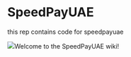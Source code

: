 # SpeedPayUAE
this rep contains code for speedpayuae
 
![](https://lh6.ggpht.com/PnNxasa5PEK3bSXUfoh5jTW7qHgF7aKwGXJuGR28_xGE-y7yEbrumlhEMsWt0_EFq7A=w300)Welcome to the SpeedPayUAE wiki!
